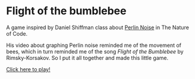 # Flight of the bumblebee

A game inspired by Daniel Shiffman class about [Perlin Noise](https://thecodingtrain.com/tracks/the-nature-of-code-2/noc/perlin/graphing-1d-perlin-noise) in The Nature of Code.

His video about graphing Perlin noise reminded me of the movement of bees, which in turn reminded me of the song _Flight of the Bumblebee_ by Rimsky-Korsakov. So I put it all together and made this little game.

[Click here to play!](https://ferreira-mariana.github.io/flight-of-the-bumblebee/)
